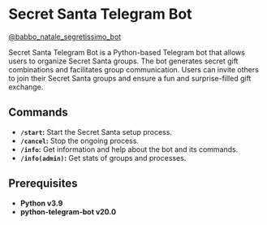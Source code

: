 # Secret Santa Telegram Bot

[@babbo_natale_segretissimo_bot](https://t.me/babbo_natale_segretissimo_bot)

Secret Santa Telegram Bot is a Python-based Telegram bot that allows users to organize Secret Santa groups. The bot generates secret gift combinations and facilitates group communication. Users can invite others to join their Secret Santa groups and ensure a fun and surprise-filled gift exchange.

## Commands
- **`/start`:** Start the Secret Santa setup process.
- **`/cancel`:** Stop the ongoing process.
- **`/info`:** Get information and help about the bot and its commands.
- **`/info(admin)`:** Get stats of groups and processes.

## Prerequisites

- **Python v3.9**
- **python-telegram-bot v20.0**
